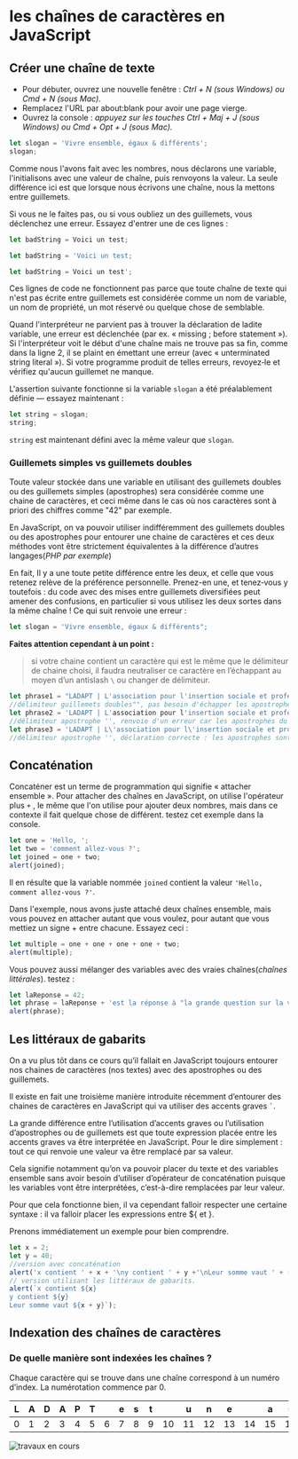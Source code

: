 # les chaînes de caractères en JavaScript

## Créer une chaîne de texte
- Pour débuter, ouvrez une nouvelle fenêtre : *Ctrl + N (sous Windows) ou Cmd + N (sous Mac).*
- Remplacez l'URL par about:blank pour avoir une page vierge.
- Ouvrez la console : *appuyez sur les touches Ctrl + Maj + J (sous Windows) ou Cmd + Opt + J (sous Mac).*

```jsx
let slogan = 'Vivre ensemble, égaux & différents';
slogan;
```

Comme nous l'avons fait avec les nombres, nous déclarons une variable, l'initialisons avec une valeur de chaîne, puis renvoyons la valeur. La seule différence ici est que lorsque nous écrivons une chaîne, nous la mettons entre guillemets.

Si vous ne le faites pas, ou si vous oubliez un des guillemets, vous déclenchez une erreur. Essayez d'entrer une de ces lignes :
```jsx
let badString = Voici un test;
```
```jsx
let badString = 'Voici un test;
```
```jsx
let badString = Voici un test';
```
Ces lignes de code ne fonctionnent pas parce que toute chaîne de texte qui n'est pas écrite entre guillemets est considérée comme un nom de variable, un nom de propriété, un mot réservé ou quelque chose de semblable.

Quand l'interpréteur ne parvient pas à trouver la déclaration de ladite variable, une erreur est déclenchée (par ex. « missing ; before statement »). Si l'interpréteur voit le début d'une chaîne mais ne trouve pas sa fin, comme dans la ligne 2, il se plaint en émettant une erreur (avec « unterminated string literal »). Si votre programme produit de telles erreurs, revoyez‑le et vérifiez qu'aucun guillemet ne manque.

L'assertion suivante fonctionne si la variable `slogan` a été préalablement définie — essayez maintenant :
```jsx
let string = slogan;
string;
```
`string` est maintenant défini avec la même valeur que `slogan`.

### Guillemets simples vs guillemets doubles
Toute valeur stockée dans une variable en utilisant des guillemets doubles ou des guillemets simples (apostrophes) sera considérée comme une chaine de caractères, et ceci même dans le cas où nos caractères sont à priori des chiffres comme "42" par exemple.

En JavaScript, on va pouvoir utiliser indifféremment des guillemets doubles ou des apostrophes pour entourer une chaine de caractères et ces deux méthodes vont être strictement équivalentes à la différence d’autres langages(*PHP par exemple*)

En fait, Il y a une toute petite différence entre les deux, et celle que vous retenez relève de la préférence personnelle. Prenez-en une, et tenez‑vous y toutefois : du code avec des mises entre guillemets diversifiées peut amener des confusions, en particulier si vous utilisez les deux sortes dans la même chaîne ! Ce qui suit renvoie une erreur :
```jsx
let slogan = 'Vivre ensemble, égaux & différents";
```
**Faites attention cependant à un point :**
>si votre chaine contient un caractère qui est le même que le délimiteur de chaine choisi, il faudra neutraliser ce caractère en l’échappant au moyen d’un antislash `\` ou changer de délimiteur.

```jsx
let phrase1 = "LADAPT | L'association pour l'insertion sociale et professionnelle des personnes handicapées";
//délimiteur guillemets doubles"", pas besoin d'échapper les apostrophes
let phrase2 = 'LADAPT | L'association pour l'insertion sociale et professionnelle des personnes handicapées';
//délimiteur apostrophe '', renvoie d'un erreur car les apostrophes du texte n'ont pas été echappées
let phrase3 = 'LADAPT | L\'association pour l\'insertion sociale et professionnelle des personnes handicapées';
//délimiteur apostrophe '', déclaration correcte : les apostrophes sont echappées
```

## Concaténation

Concaténer est un terme de programmation qui signifie « attacher ensemble ». Pour attacher des chaînes en JavaScript, on utilise l'opérateur plus `+` , le même que l'on utilise pour ajouter deux nombres, mais dans ce contexte il fait quelque chose de différent. testez cet exemple dans la console.
```jsx
let one = 'Hello, ';
let two = 'comment allez‑vous ?';
let joined = one + two;
alert(joined);
```
Il en résulte que la variable nommée `joined` contient la valeur `'Hello, comment allez‑vous ?'`.

Dans l'exemple, nous avons juste attaché deux chaînes ensemble, mais vous pouvez en attacher autant que vous voulez, pour autant que vous mettiez un signe + entre chacune.
Essayez ceci :
```jsx
let multiple = one + one + one + one + two;
alert(multiple);
```
Vous pouvez aussi mélanger des variables avec des vraies chaînes(*chaînes littérales*). testez :
```jsx
let laReponse = 42;
let phrase = laReponse + 'est la réponse à "la grande question sur la vie, l’univers et le reste"!';
alert(phrase);
```

## Les littéraux de gabarits

On a vu plus tôt dans ce cours qu’il fallait en JavaScript toujours entourer nos chaines de caractères (nos textes) avec des apostrophes ou des guillemets.

Il existe en fait une troisième manière introduite récemment d’entourer des chaines de caractères en JavaScript qui va utiliser des accents graves `` ` ``.

La grande différence entre l’utilisation d’accents graves ou l’utilisation d’apostrophes ou de guillemets est que toute expression placée entre les accents graves va être interprétée en JavaScript. Pour le dire simplement : tout ce qui renvoie une valeur va être remplacé par sa valeur.

Cela signifie notamment qu’on va pouvoir placer du texte et des variables ensemble sans avoir besoin d’utiliser d’opérateur de concaténation puisque les variables vont être interprétées, c’est-à-dire remplacées par leur valeur.

Pour que cela fonctionne bien, il va cependant falloir respecter une certaine syntaxe : il va falloir placer les expressions entre ${ et }.

Prenons immédiatement un exemple pour bien comprendre. 
```jsx
let x = 2;
let y = 40;
//version avec concaténation
alert('x contient ' + x + '\ny contient ' + y +'\nLeur somme vaut ' + (x + y));
// version utilisant les littéraux de gabarits.
alert(`x contient ${x}
y contient ${y}
Leur somme vaut ${x + y}`);
```
## Indexation des chaînes de caractères
### De quelle manière sont indexées les chaînes ?

Chaque caractère qui se trouve dans une chaîne correspond à un numéro d’index. La numérotation commence par 0.

| L | A | D | A | P | T |   | e | s | t |   | u | n | e |   | a | s | s | o | c | i | a | t | i | o | n |
| - | - | - | - | - | - | - | - | - | - | - | - | - | - | - | - | - | - | - | - | - | - | - | - | - | - |
| 0 | 1 | 2 | 3 | 4 | 5 | 6 | 7 | 8 | 9 | 10 | 11 | 12 | 13 | 14 | 15 | 16 | 17 | 18 | 19 | 20 | 21 | 22 | 23 | 24 | 25 |

![travaux en cours](https://www.gifgratis.net/gifs_animes/travaux_en_cours/21.gif "travaux en cours")
